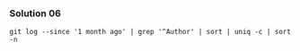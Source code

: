 ### Solution 06

```
git log --since '1 month ago' | grep '^Author' | sort | uniq -c | sort -n
```

